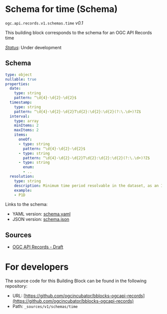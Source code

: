 
# Schema for time (Schema)

`ogc.api.records.v1.schemas.time` *v0.1*

This building block corresponds to the schema for an OGC API Records time

[*Status*](http://www.opengis.net/def/status): Under development

## Schema

```yaml
type: object
nullable: true
properties:
  date:
    type: string
    pattern: ^\d{4}-\d{2}-\d{2}$
  timestamp:
    type: string
    pattern: ^\d{4}-\d{2}-\d{2}T\d{2}:\d{2}:\d{2}(?:\.\d+)?Z$
  interval:
    type: array
    minItems: 2
    maxItems: 2
    items:
      oneOf:
      - type: string
        pattern: ^\d{4}-\d{2}-\d{2}$
      - type: string
        pattern: ^\d{4}-\d{2}-\d{2}T\d{2}:\d{2}:\d{2}(?:\.\d+)?Z$
      - type: string
        enum:
        - ..
  resolution:
    type: string
    description: Minimum time period resolvable in the dataset, as an ISO 8601 duration
    example:
    - P1D

```

Links to the schema:

* YAML version: [schema.yaml](https://ogcincubator.github.io/bblocks-ogcapi-records/build/annotated/api/records/v1/schemas/time/schema.json)
* JSON version: [schema.json](https://ogcincubator.github.io/bblocks-ogcapi-records/build/annotated/api/records/v1/schemas/time/schema.yaml)

## Sources

* [OGC API Records - Draft](https://docs.ogc.org/DRAFTS/20-004.html)

# For developers

The source code for this Building Block can be found in the following repository:

* URL: [https://github.com/ogcincubator/bblocks-ogcapi-records](https://github.com/ogcincubator/bblocks-ogcapi-records)
* Path: `_sources/v1/schemas/time`

